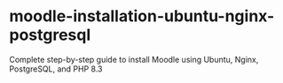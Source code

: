 # moodle-installation-ubuntu-nginx-postgresql
Complete step-by-step guide to install Moodle using Ubuntu, Nginx, PostgreSQL, and PHP 8.3
